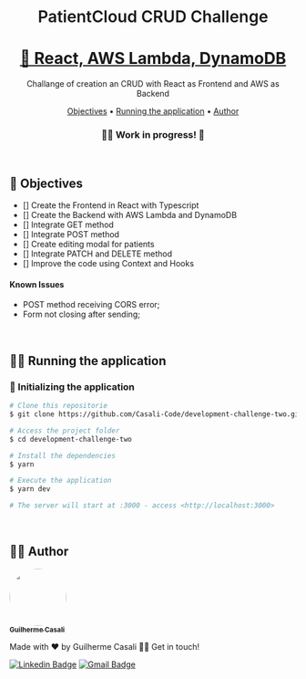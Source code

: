 <h1
    style="
        font-weight: 600;
        "
    align="center"
>
    PatientCloud CRUD Challenge
</h1>

<h1 align="center">
    <a href="https://pt-br.reactjs.org/">🔗 React, AWS Lambda, DynamoDB</a>
</h1>

<p align="center">Challange of creation an CRUD with React as Frontend and AWS as Backend</p>

<p align="center">
 <a href="#Objective">Objectives</a> •
 <a href="#rapp">Running the application</a> •
 <a href="#author">Author</a>
</p>

<h3 align="center">
	👨‍🔧 Work in progress! 🧰
</h4>

<br>

<h2 id="Objective"> 🎯 Objectives </h2>

- [] Create the Frontend in React with Typescript
- [] Create the Backend with AWS Lambda and DynamoDB
- [] Integrate GET method
- [] Integrate POST method
- [] Create editing modal for patients
- [] Integrate PATCH and DELETE method
- [] Improve the code using Context and Hooks

<h4>Known Issues</h4>

- POST method receiving CORS error;
- Form not closing after sending;

<br>

<h2 id="rapp"> 👨‍💻 Running the application </h2>

### 🎲 Initializing the application

```bash
# Clone this repositorie
$ git clone https://github.com/Casali-Code/development-challenge-two.git

# Access the project folder
$ cd development-challenge-two

# Install the dependencies
$ yarn

# Execute the application
$ yarn dev

# The server will start at :3000 - access <http://localhost:3000>
```

<br>

<h2 id="author"> 🙋‍♂️ Author </h2>

<a href="https://github.com/Casali-Code">
 <img style="border-radius: 50%;" src="https://avatars.githubusercontent.com/u/58091177?v=4" width="100px;" alt=""/>
 <br />
 <sub margin="0 auto"><b>Guilherme Casali</b></sub></a>

Made with ❤️ by Guilherme Casali 👋🏽 Get in touch!

[![Linkedin Badge](https://img.shields.io/badge/-Guilherme-blue?style=flat-square&logo=Linkedin&logoColor=white&link=http://linkedin.com/in/guilhermecasali/)](https://www.linkedin.com/in/guilhermecasali/)
[![Gmail Badge](https://img.shields.io/badge/-guilhermecasali23@gmail.com-c14438?style=flat-square&logo=Gmail&logoColor=white&link=mailto:guilhermecasali23@gmail.com)](mailto:guilhermecasali23@gmail.com)
